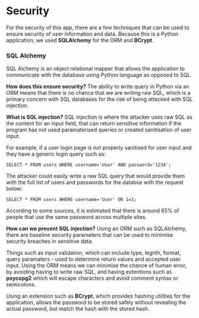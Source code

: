 # Security

For the security of this app, there are a few techniques that can be used to ensure security of user information and data. Because this is a Python application, we used **SQLAlchemy** for the ORM and **BCrypt**.

### SQL Alchemy

SQL Alchemy is an object relational mapper that allows the application to communicate with the database using Python language as opposed to SQL. 

**How does this ensure security?**
The ability to write query in Python via an ORM means that there is no chance that we are writing raw SQL, which is a primary concern with SQL databases for the risk of being attacked with SQL injection.

**What is SQL injection?**
SQL injection is where the attacker uses raw SQL as the content for an input field, that can return sensitive information if the program has not used paramaterised queries or created sanitisation of user input.

For example, if a user login page is not properly sanitised for user input and they have a generic login query such as:

```SELECT * FROM users WHERE username='User' AND password='1234';```

The attacker could easily write a raw SQL query that would provide them with the full list of users and passwords for the databse with the request below:

```SELECT * FROM users WHERE username='User' OR 1=1;```

According to some sources, it is estimated that there is around 65% of people that use the same password across multiple sites. 

**How can we prevent SQL injection?**
Using an ORM such as SQLAlchemy, there are baseline security parameters that can be used to minimise security breaches in sensitive data.

Things such as input validation, which can include type, legnth, format, query paramaters - used to determine return values and accepted user input. Using the ORM means we can minimise the chance of human error, by avoiding having to write raw SQL, and having extentions such as **psycopg2** which will escape characters and avoid comment syntax or semicolons.

Using an extension such as **BCrypt**, which provides hashing utilities for the application, allows the password to be stored safely without revealing the actual password, but match the hash with the stored hash.

